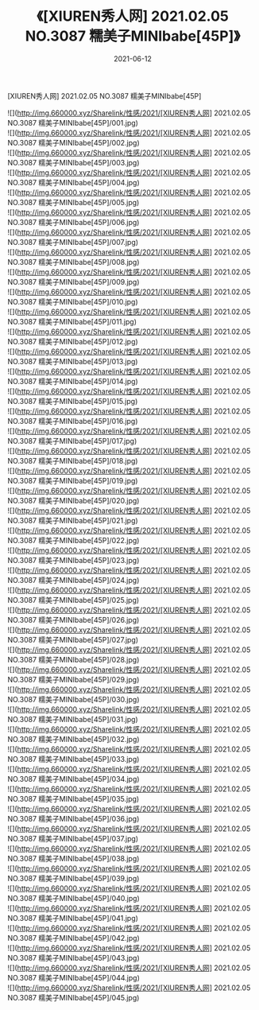 ﻿---
layout: post
title:  《[XIUREN秀人网] 2021.02.05 NO.3087 糯美子MINIbabe[45P]》
date:   2021-06-12
img: http://img.660000.xyz/Sharelink/性感/2021/[XIUREN秀人网] 2021.02.05 NO.3087 糯美子MINIbabe[45P]/000.jpg
categories: [美女, 清纯, 唯美]
---

[XIUREN秀人网] 2021.02.05 NO.3087 糯美子MINIbabe[45P]

  ![](http://img.660000.xyz/Sharelink/性感/2021/[XIUREN秀人网] 2021.02.05 NO.3087 糯美子MINIbabe[45P]/001.jpg) <br> ![](http://img.660000.xyz/Sharelink/性感/2021/[XIUREN秀人网] 2021.02.05 NO.3087 糯美子MINIbabe[45P]/002.jpg) <br> ![](http://img.660000.xyz/Sharelink/性感/2021/[XIUREN秀人网] 2021.02.05 NO.3087 糯美子MINIbabe[45P]/003.jpg) <br> ![](http://img.660000.xyz/Sharelink/性感/2021/[XIUREN秀人网] 2021.02.05 NO.3087 糯美子MINIbabe[45P]/004.jpg) <br> ![](http://img.660000.xyz/Sharelink/性感/2021/[XIUREN秀人网] 2021.02.05 NO.3087 糯美子MINIbabe[45P]/005.jpg) <br> ![](http://img.660000.xyz/Sharelink/性感/2021/[XIUREN秀人网] 2021.02.05 NO.3087 糯美子MINIbabe[45P]/006.jpg) <br> ![](http://img.660000.xyz/Sharelink/性感/2021/[XIUREN秀人网] 2021.02.05 NO.3087 糯美子MINIbabe[45P]/007.jpg) <br> ![](http://img.660000.xyz/Sharelink/性感/2021/[XIUREN秀人网] 2021.02.05 NO.3087 糯美子MINIbabe[45P]/008.jpg) <br> ![](http://img.660000.xyz/Sharelink/性感/2021/[XIUREN秀人网] 2021.02.05 NO.3087 糯美子MINIbabe[45P]/009.jpg) <br> ![](http://img.660000.xyz/Sharelink/性感/2021/[XIUREN秀人网] 2021.02.05 NO.3087 糯美子MINIbabe[45P]/010.jpg) <br> ![](http://img.660000.xyz/Sharelink/性感/2021/[XIUREN秀人网] 2021.02.05 NO.3087 糯美子MINIbabe[45P]/011.jpg) <br> ![](http://img.660000.xyz/Sharelink/性感/2021/[XIUREN秀人网] 2021.02.05 NO.3087 糯美子MINIbabe[45P]/012.jpg) <br> ![](http://img.660000.xyz/Sharelink/性感/2021/[XIUREN秀人网] 2021.02.05 NO.3087 糯美子MINIbabe[45P]/013.jpg) <br> ![](http://img.660000.xyz/Sharelink/性感/2021/[XIUREN秀人网] 2021.02.05 NO.3087 糯美子MINIbabe[45P]/014.jpg) <br> ![](http://img.660000.xyz/Sharelink/性感/2021/[XIUREN秀人网] 2021.02.05 NO.3087 糯美子MINIbabe[45P]/015.jpg) <br> ![](http://img.660000.xyz/Sharelink/性感/2021/[XIUREN秀人网] 2021.02.05 NO.3087 糯美子MINIbabe[45P]/016.jpg) <br> ![](http://img.660000.xyz/Sharelink/性感/2021/[XIUREN秀人网] 2021.02.05 NO.3087 糯美子MINIbabe[45P]/017.jpg) <br> ![](http://img.660000.xyz/Sharelink/性感/2021/[XIUREN秀人网] 2021.02.05 NO.3087 糯美子MINIbabe[45P]/018.jpg) <br> ![](http://img.660000.xyz/Sharelink/性感/2021/[XIUREN秀人网] 2021.02.05 NO.3087 糯美子MINIbabe[45P]/019.jpg) <br> ![](http://img.660000.xyz/Sharelink/性感/2021/[XIUREN秀人网] 2021.02.05 NO.3087 糯美子MINIbabe[45P]/020.jpg) <br> ![](http://img.660000.xyz/Sharelink/性感/2021/[XIUREN秀人网] 2021.02.05 NO.3087 糯美子MINIbabe[45P]/021.jpg) <br> ![](http://img.660000.xyz/Sharelink/性感/2021/[XIUREN秀人网] 2021.02.05 NO.3087 糯美子MINIbabe[45P]/022.jpg) <br> ![](http://img.660000.xyz/Sharelink/性感/2021/[XIUREN秀人网] 2021.02.05 NO.3087 糯美子MINIbabe[45P]/023.jpg) <br> ![](http://img.660000.xyz/Sharelink/性感/2021/[XIUREN秀人网] 2021.02.05 NO.3087 糯美子MINIbabe[45P]/024.jpg) <br> ![](http://img.660000.xyz/Sharelink/性感/2021/[XIUREN秀人网] 2021.02.05 NO.3087 糯美子MINIbabe[45P]/025.jpg) <br> ![](http://img.660000.xyz/Sharelink/性感/2021/[XIUREN秀人网] 2021.02.05 NO.3087 糯美子MINIbabe[45P]/026.jpg) <br> ![](http://img.660000.xyz/Sharelink/性感/2021/[XIUREN秀人网] 2021.02.05 NO.3087 糯美子MINIbabe[45P]/027.jpg) <br> ![](http://img.660000.xyz/Sharelink/性感/2021/[XIUREN秀人网] 2021.02.05 NO.3087 糯美子MINIbabe[45P]/028.jpg) <br> ![](http://img.660000.xyz/Sharelink/性感/2021/[XIUREN秀人网] 2021.02.05 NO.3087 糯美子MINIbabe[45P]/029.jpg) <br> ![](http://img.660000.xyz/Sharelink/性感/2021/[XIUREN秀人网] 2021.02.05 NO.3087 糯美子MINIbabe[45P]/030.jpg) <br> ![](http://img.660000.xyz/Sharelink/性感/2021/[XIUREN秀人网] 2021.02.05 NO.3087 糯美子MINIbabe[45P]/031.jpg) <br> ![](http://img.660000.xyz/Sharelink/性感/2021/[XIUREN秀人网] 2021.02.05 NO.3087 糯美子MINIbabe[45P]/032.jpg) <br> ![](http://img.660000.xyz/Sharelink/性感/2021/[XIUREN秀人网] 2021.02.05 NO.3087 糯美子MINIbabe[45P]/033.jpg) <br> ![](http://img.660000.xyz/Sharelink/性感/2021/[XIUREN秀人网] 2021.02.05 NO.3087 糯美子MINIbabe[45P]/034.jpg) <br> ![](http://img.660000.xyz/Sharelink/性感/2021/[XIUREN秀人网] 2021.02.05 NO.3087 糯美子MINIbabe[45P]/035.jpg) <br> ![](http://img.660000.xyz/Sharelink/性感/2021/[XIUREN秀人网] 2021.02.05 NO.3087 糯美子MINIbabe[45P]/036.jpg) <br> ![](http://img.660000.xyz/Sharelink/性感/2021/[XIUREN秀人网] 2021.02.05 NO.3087 糯美子MINIbabe[45P]/037.jpg) <br> ![](http://img.660000.xyz/Sharelink/性感/2021/[XIUREN秀人网] 2021.02.05 NO.3087 糯美子MINIbabe[45P]/038.jpg) <br> ![](http://img.660000.xyz/Sharelink/性感/2021/[XIUREN秀人网] 2021.02.05 NO.3087 糯美子MINIbabe[45P]/039.jpg) <br> ![](http://img.660000.xyz/Sharelink/性感/2021/[XIUREN秀人网] 2021.02.05 NO.3087 糯美子MINIbabe[45P]/040.jpg) <br> ![](http://img.660000.xyz/Sharelink/性感/2021/[XIUREN秀人网] 2021.02.05 NO.3087 糯美子MINIbabe[45P]/041.jpg) <br> ![](http://img.660000.xyz/Sharelink/性感/2021/[XIUREN秀人网] 2021.02.05 NO.3087 糯美子MINIbabe[45P]/042.jpg) <br> ![](http://img.660000.xyz/Sharelink/性感/2021/[XIUREN秀人网] 2021.02.05 NO.3087 糯美子MINIbabe[45P]/043.jpg) <br> ![](http://img.660000.xyz/Sharelink/性感/2021/[XIUREN秀人网] 2021.02.05 NO.3087 糯美子MINIbabe[45P]/044.jpg) <br> ![](http://img.660000.xyz/Sharelink/性感/2021/[XIUREN秀人网] 2021.02.05 NO.3087 糯美子MINIbabe[45P]/045.jpg) <br>